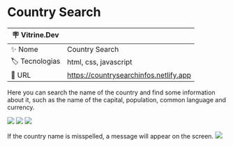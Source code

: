 # Country Search

| :placard: Vitrine.Dev |     |
| -------------  | --- |
| :sparkles: Nome        | Country Search
| :label: Tecnologias | html, css, javascript
| :rocket: URL         | https://countrysearchinfos.netlify.app

Here you can search the name of the country and find some information about it, such as the name of the capital, population, common language and currency.

<!-- Inserir imagem com a #vitrinedev ao final do link -->
![](https://user-images.githubusercontent.com/72042885/213917265-70f7bdee-3086-41c6-92e0-c91927d88310.png)
![](https://user-images.githubusercontent.com/72042885/213917296-634074c1-1593-45bd-a3bf-485b2c9bfe3f.png)
![](https://user-images.githubusercontent.com/72042885/213917346-db766a0b-b8db-4d3a-babe-a2cf87e80311.png#vitrinedev)

If the country name is misspelled, a message will appear on the screen.
![](https://user-images.githubusercontent.com/72042885/213917860-fffa87fd-5683-41a1-a47c-788b27de5940.png)

